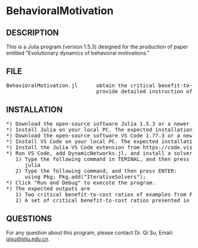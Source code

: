 # BehavioralMotivation

DESCRIPTION
-----------
This is a Julia program (version 1.5.3) designed for the production of paper entitled "Evolutionary dynamics of behavioral motivations."

FILE
-----
<pre>
BehavioralMotivation.jl      obtain the critical benefit-to-cost ratio (b/c)^* for dynamic networks that are comprised of any number of networks and involve any transition between them
                             provide detailed instruction of each function and illustrate the application with a simple example from Figure 2a in the main text
</pre>
                        
INSTALLATION
------------
<pre>
*) Download the open-source software Julia 1.5.3 or a newer version from https://julialang.org/downloads/.
*) Install Julia on your local PC. The expected installation time is approximately five minutes.
*) Download the open-source software VS Code 1.77.3 or a newer version from https://code.visualstudio.com/download.
*) Install VS Code on your local PC. The expected installation time is approximately ten minutes.
*) Install the Julia VS Code extension from https://code.visualstudio.com/docs/languages/julia. The expected installation time is approximately five minutes.
*) Run VS Code, add DynamicNetworks.jl, and install a solver package: 
   1) Type the following command in TEMINAL, and then press ENTER:
      julia
   2) Type the following command, and then press ENTER:  
      using Pkg; Pkg.add("IterativeSolvers");
*) Click "Run and Debug" to execute the program.
*) The expected outputs are
   1) Two critical benefit-to-cost ratios of examples from Figure 2a in the main text (by analytical computations), one with \alpha=0.5, the other with \alpha=0.8, corresponding to the two vertical lines in Figure 2b. The expected run time is approximately three minutes;
   2) A set of critical benefit-to-cost ratios presented in the inset of Figure 3a in the main text (by analytical computations). The expected run time is approximately five minutes.
</pre>

QUESTIONS
---------
For any question about this program, please contact
Dr. Qi Su, Email: qisu@sjtu.edu.cn.
